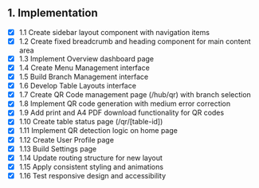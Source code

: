 ## 1. Implementation
- [x] 1.1 Create sidebar layout component with navigation items
- [x] 1.2 Create fixed breadcrumb and heading component for main content area
- [x] 1.3 Implement Overview dashboard page
- [x] 1.4 Create Menu Management interface
- [x] 1.5 Build Branch Management interface
- [x] 1.6 Develop Table Layouts interface
- [x] 1.7 Create QR Code management page (/hub/qr) with branch selection
- [x] 1.8 Implement QR code generation with medium error correction
- [x] 1.9 Add print and A4 PDF download functionality for QR codes
- [x] 1.10 Create table status page (/qr/[table-id])
- [x] 1.11 Implement QR detection logic on home page
- [x] 1.12 Create User Profile page
- [x] 1.13 Build Settings page
- [x] 1.14 Update routing structure for new layout
- [x] 1.15 Apply consistent styling and animations
- [x] 1.16 Test responsive design and accessibility